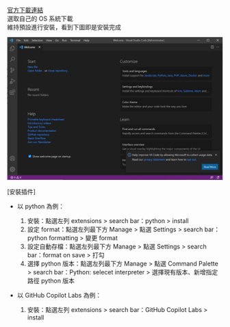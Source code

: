 [官方下載連結](https://code.visualstudio.com/)  
選取自己的 OS 系統下載  
維持預設進行安裝，看到下圖即是安裝完成  
  
![](https://github.com/yuning-lin/EnvironmentSetup/blob/main/SetUpPic/vscode_installation_complete.PNG)


[安裝插件]
* 以 python 為例：
  1. 安裝：點選左列 extensions > search bar：python > install
  2. 設定 format：點選左列最下方 Manage > 點選 Settings > search bar：python formatting > 變更 format
  3. 設定自動存檔：點選左列最下方 Manage > 點選 Settings > search bar：format on save > 打勾
  4. 選擇 python 版本：點選左列最下方 Manage > 點選 Command Palette > search bar：Python: selecet interpreter > 選擇現有版本、新增指定路徑 python 版本

* 以 GitHub Copilot Labs 為例：
  1. 安裝：點選左列 extensions > search bar：GitHub Copilot Labs > install
